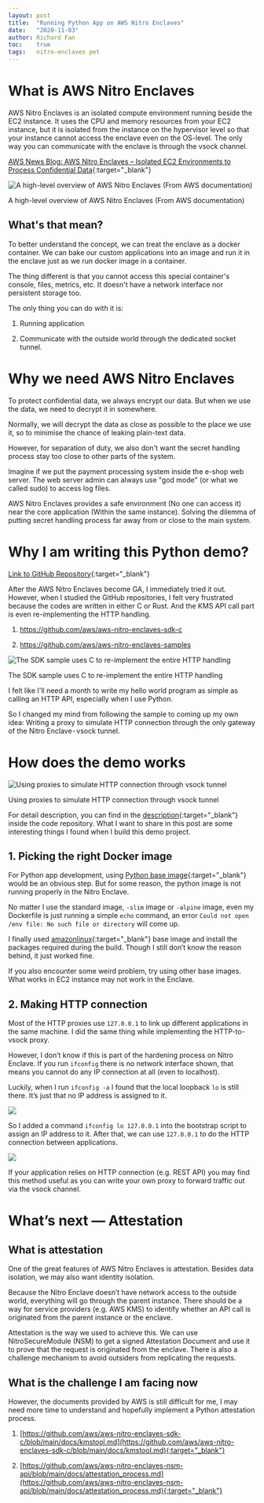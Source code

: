```yaml
---
layout: post
title:  "Running Python App on AWS Nitro Enclaves"
date:   "2020-11-03"
author: Richard Fan
toc:    true
tags:   nitro-enclaves pet
---
```


# What is AWS Nitro Enclaves

AWS Nitro Enclaves is an isolated compute environment running beside the EC2 instance. It uses the CPU and memory resources from your EC2 instance, but it is isolated from the instance on the hypervisor level so that your instance cannot access the enclave even on the OS-level. The only way you can communicate with the enclave is through the vsock channel.

[AWS News Blog: AWS Nitro Enclaves – Isolated EC2 Environments to Process Confidential Data](https://aws.amazon.com/blogs/aws/aws-nitro-enclaves-isolated-ec2-environments-to-process-confidential-data/){:target="_blank"}

![A high-level overview of AWS Nitro Enclaves (From AWS documentation)](/assets/images/1e74931d-99bb-453e-92fb-d9147e7c4ce7.png)

A high-level overview of AWS Nitro Enclaves (From AWS documentation)

## What's that mean?

To better understand the concept, we can treat the enclave as a docker container. We can bake our custom applications into an image and run it in the enclave just as we run docker image in a container.

The thing different is that you cannot access this special container's console, files, metrics, etc. It doesn't have a network interface nor persistent storage too.

The only thing you can do with it is:

1. Running application

1. Communicate with the outside world through the dedicated socket tunnel.

# Why we need AWS Nitro Enclaves

To protect confidential data, we always encrypt our data. But when we use the data, we need to decrypt it in somewhere.

Normally, we will decrypt the data as close as possible to the place we use it, so to minimise the chance of leaking plain-text data.

However, for separation of duty, we also don't want the secret handling process stay too close to other parts of the system.

Imagine if we put the payment processing system inside the e-shop web server. The web server admin can always use "god mode" (or what we called sudo) to access log files.

AWS Nitro Enclaves provides a safe environment (No one can access it) near the core application (Within the same instance). Solving the dilemma of putting secret handling process far away from or close to the main system.

# Why I am writing this Python demo?

[Link to GitHub Repository](https://github.com/richardfan1126/nitro-enclave-python-demo){:target="_blank"}

After the AWS Nitro Enclaves become GA, I immediately tried it out. However, when I studied the GitHub repositories, I felt very frustrated because the codes are written in either C or Rust. And the KMS API call part is even re-implementing the HTTP handling.

1. https://github.com/aws/aws-nitro-enclaves-sdk-c

1. https://github.com/aws/aws-nitro-enclaves-samples

![The SDK sample uses C to re-implement the entire HTTP handling](/assets/images/f437bc26-0096-490d-9483-7116cbdf4375.jpeg)

The SDK sample uses C to re-implement the entire HTTP handling

I felt like I'll need a month to write my hello world program as simple as calling an HTTP API, especially when I use Python.

So I changed my mind from following the sample to coming up my own idea: Writing a proxy to simulate HTTP connection through the only gateway of the Nitro Enclave - vsock tunnel.

# How does the demo works

![Using proxies to simulate HTTP connection through vsock tunnel](/assets/images/2602bfe6-cc68-48ca-bfaa-86006967610b.png)

Using proxies to simulate HTTP connection through vsock tunnel

For detail description, you can find in the [description](https://github.com/richardfan1126/nitro-enclave-python-demo/blob/master/README.md){:target="_blank"} inside the code repository. What I want to share in this post are some interesting things I found when I build this demo project.

## 1. Picking the right Docker image

For Python app development, using [Python base image](https://hub.docker.com/_/python){:target="_blank"} would be an obvious step. But for some reason, the python image is not running properly in the Nitro Enclave.

No matter I use the standard image, `-slim` image or `-alpine` image, even my Dockerfile is just running a simple `echo` command, an error `Could not open /env file: No such file or directory` will come up.

I finally used [amazonlinux](https://hub.docker.com/_/amazonlinux){:target="_blank"} base image and install the packages required during the build. Though I still don’t know the reason behind, it just worked fine.

If you also encounter some weird problem, try using other base images. What works in EC2 instance may not work in the Enclave.

## 2. Making HTTP connection

Most of the HTTP proxies use `127.0.0.1` to link up different applications in the same machine. I did the same thing while implementing the HTTP-to-vsock proxy.

However, I don’t know if this is part of the hardening process on Nitro Enclave. If you run `ifconfig` there is no network interface shown, that means you cannot do any IP connection at all (even to localhost).

Luckily, when I run `ifconfig -a` I found that the local loopback `lo` is still there. It’s just that no IP address is assigned to it.

![](/assets/images/2d9d9239-88fc-4fca-a64a-b8c50dd7cf2c.png)

So I added a command `ifconfig lo 127.0.0.1` into the bootstrap script to assign an IP address to it. After that, we can use `127.0.0.1` to do the HTTP connection between applications.

![](/assets/images/5c94fa4c-9c46-4d4f-becb-c1a331d0e9a9.png)

If your application relies on HTTP connection (e.g. REST API) you may find this method useful as you can write your own proxy to forward traffic out via the vsock channel.

# What’s next — Attestation

## What is attestation

One of the great features of AWS Nitro Enclaves is attestation. Besides data isolation, we may also want identity isolation.

Because the Nitro Enclave doesn’t have network access to the outside world, everything will go through the parent instance. There should be a way for service providers (e.g. AWS KMS) to identify whether an API call is originated from the parent instance or the enclave.

Attestation is the way we used to achieve this. We can use NitroSecureModule (NSM) to get a signed Attestation Document and use it to prove that the request is originated from the enclave. There is also a challenge mechanism to avoid outsiders from replicating the requests.

## What is the challenge I am facing now

However, the documents provided by AWS is still difficult for me, I may need more time to understand and hopefully implement a Python attestation process.

1. [https://github.com/aws/aws-nitro-enclaves-sdk-c/blob/main/docs/kmstool.md](https://github.com/aws/aws-nitro-enclaves-sdk-c/blob/main/docs/kmstool.md){:target="_blank"}

1. [https://github.com/aws/aws-nitro-enclaves-nsm-api/blob/main/docs/attestation_process.md](https://github.com/aws/aws-nitro-enclaves-nsm-api/blob/main/docs/attestation_process.md){:target="_blank"}
